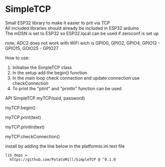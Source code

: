 # SimpleTCP
Small ESP32 library to make it easier to prit via TCP  
All included libraries should already be included in ESP32 arduino  
The mDSN is set to ESP32 so ESP32.local can be used if zeroconf is set up

note, ADC2 does not work with WiFi wich is GPIO0, GPIO2, GPIO4, GPIO12 - GPIO15, GOIO25 - GPIO27


How to use:
1. Initialise the SimpleTCP class
2. In the setup add the begin() function
3. In the main loop check connection and update connection use checkConnection
4. To print the "ptint" and "println" function can be used


API
SimpleTCP myTCP(ssid, password)

myTCP.begin()

myTCP.print(text)

myTCP.println(text)

myTCP.checkConnection()

install by adding the line below in the platformio.ini text file

```
lib_deps =
  https://github.com/PotatoMill/SimpleTCP @ ^0.1.0
```
